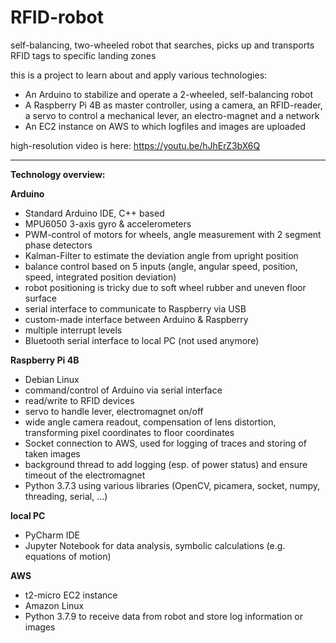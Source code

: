 # RFID-robot
self-balancing, two-wheeled robot that searches, picks up and transports RFID tags to specific landing zones

this is a project to learn about and apply various technologies:
- An Arduino to stabilize and operate a 2-wheeled, self-balancing robot
- A Raspberry Pi 4B as master controller, using a camera, an RFID-reader, a servo to control a mechanical lever, an electro-magnet and a network
- An EC2 instance on AWS to which logfiles and images are uploaded

high-resolution video is here: https://youtu.be/hJhErZ3bX6Q

---------------------------
**Technology overview:**

**Arduino**
- Standard Arduino IDE, C++ based
- MPU6050 3-axis gyro & accelerometers
- PWM-control of motors for wheels, angle measurement with 2 segment phase detectors
- Kalman-Filter to estimate the deviation angle from upright position
- balance control based on 5 inputs (angle, angular speed, position, speed, integrated position deviation)
- robot positioning is tricky due to soft wheel rubber and uneven floor surface
- serial interface to communicate to Raspberry via USB
- custom-made interface between Arduino & Raspberry
- multiple interrupt levels
- Bluetooth serial interface to local PC (not used anymore)

**Raspberry Pi 4B**
- Debian Linux 
- command/control of Arduino via serial interface
- read/write to RFID devices
- servo to handle lever, electromagnet on/off
- wide angle camera readout, compensation of lens distortion, transforming pixel coordinates to floor coordinates
- Socket connection to AWS, used for logging of traces and storing of taken images
- background thread to add logging (esp. of power status) and ensure timeout of the electromagnet
- Python 3.7.3 using various libraries (OpenCV, picamera, socket, numpy, threading, serial, ...)

**local PC**
- PyCharm IDE
- Jupyter Notebook for data analysis, symbolic calculations (e.g. equations of motion)

**AWS**
- t2-micro EC2 instance
- Amazon Linux
- Python 3.7.9 to receive data from robot and store log information or images

